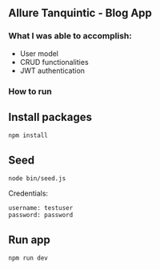 ## Allure Tanquintic - Blog App

### What I was able to accomplish:

- User model
- CRUD functionalities
- JWT authentication

### How to run

## Install packages

```shell
npm install
```

## Seed

```shell
node bin/seed.js
```

Credentials:

```shell
username: testuser
password: password
```

## Run app

```shell
npm run dev
```
